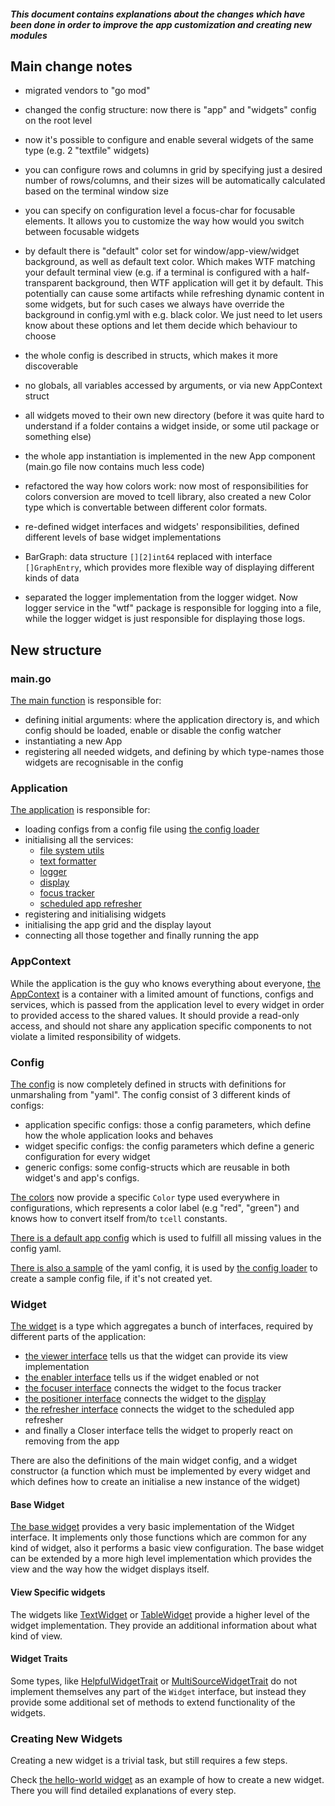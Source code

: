 ##### This document contains explanations about the changes which have been done in order to improve the app customization and creating new modules

## Main change notes
- migrated vendors to "go mod"

- changed the config structure: now there is "app" and "widgets" config on the root level

- now it's possible to configure and enable several widgets of the same type (e.g. 2 "textfile" widgets)

- you can configure rows and columns in grid by specifying just a desired number of rows/columns, and their sizes will be 
  automatically calculated based on the terminal window size

- you can specify on configuration level a focus-char for focusable elements. It allows you to customize the way how 
  would you switch between focusable widgets

- by default there is "default" color set for window/app-view/widget background, as well as default text color. Which 
  makes WTF matching your default terminal view (e.g. if a terminal is configured with a half-transparent background, 
  then WTF application will get it by default. This potentially can cause some artifacts while refreshing dynamic content
  in some widgets, but for such cases we always have override the background in config.yml with e.g. black color.
  We just need to let users know about these options and let them decide which behaviour to choose

- the whole config is described in structs, which makes it more discoverable

- no globals, all variables accessed by arguments, or via new AppContext struct

- all widgets moved to their own new directory (before it was quite hard to understand if a folder contains a widget inside,
  or some util package or something else)

- the whole app instantiation is implemented in the new App component (main.go file now contains much less code)

- refactored the way how colors work: now most of responsibilities for colors conversion are moved to tcell library, also
  created a new Color type which is convertable between different color formats.
  
- re-defined widget interfaces and widgets' responsibilities, defined different levels of base widget implementations

- BarGraph: data structure `[][2]int64` replaced with interface `[]GraphEntry`, which provides more flexible way of 
  displaying different kinds of data

- separated the logger implementation from the logger widget. Now logger service in the "wtf" package is responsible for 
  logging into a file, while the logger widget is just responsible for displaying those logs.

## New structure

### main.go

[The main function](main.go) is responsible for:
- defining initial arguments: where the application directory is, and which config should be loaded, enable or disable
  the config watcher
- instantiating a new App
- registering all needed widgets, and defining by which type-names those widgets are recognisable in the config 

### Application

[The application](wtf/app.go) is responsible for:
- loading configs from a config file using [the config loader](wtf/config_loader.go)
- initialising all the services:
    - [file system utils](wtf/service_fs.go)
    - [text formatter](wtf/service_formatter.go)
    - [logger](wtf/service_logger.go)
    - [display](wtf/display.go)
    - [focus tracker](wtf/focus_tracker.go)
    - [scheduled app refresher](wtf/refresher.go)
- registering and initialising widgets
- initialising the app grid and the display layout
- connecting all those together and finally running the app  

### AppContext

While the application is the guy who knows everything about everyone, [the AppContext](wtf/app_context.go) is a container
with a limited amount of functions, configs and services, which is passed from the application level to every widget in
order to provided access to the shared values. It should provide a read-only access, and should not share any application
specific components to not violate a limited responsibility of widgets.

### Config

[The config](wtf/config.go) is now completely defined in structs with definitions for unmarshaling from "yaml".
The config consist of 3 different kinds of configs:
- application specific configs: those a config parameters, which define how the whole application looks and behaves
- widget specific configs: the config parameters which define a generic configuration for every widget
- generic configs: some config-structs which are reusable in both widget's and app's configs.

[The colors](wtf/colors.go) now provide a specific `Color` type used everywhere in configurations, which represents
a color label (e.g "red", "green") and knows how to convert itself from/to `tcell` constants.

[There is a default app config](wtf/config.go) which is used to fulfill all missing values in the config yaml.

[There is also a sample](wtf/config_sample.go) of the yaml config, it is used by [the config loader](wtf/config_loader.go)
to create a sample config file, if it's not created yet.  

### Widget

[The widget](wtf/widget.go) is a type which aggregates a bunch of interfaces, required by different parts of the application:
- [the viewer interface](wtf/viewer.go) tells us that the widget can provide its view implementation
- [the enabler interface](wtf/enabler.go) tells us if the widget enabled or not
- [the focuser interface](wtf/focus_tracker.go) connects the widget to the focus tracker
- [the positioner interface](wtf/position.go) connects the widget to the [display](wtf/display.go)
- [the refresher interface](wtf/refresher.go) connects the widget to the scheduled app refresher
- and finally a Closer interface tells the widget to properly react on removing from the app

There are also the definitions of the main widget config, and a widget constructor (a function which must be implemented
by every widget and which defines how to create an initialise a new instance of the widget)

#### Base Widget

[The base widget](wtf/widget_base.go) provides a very basic implementation of the Widget interface. It implements only
those functions which are common for any kind of widget, also it performs a basic view configuration. The base widget
can be extended by a more high level implementation which provides the view and the way how the widget displays itself.

#### View Specific widgets

The widgets like [TextWidget](wtf/widget_text.go) or [TableWidget](wtf/widget_table.go) provide a higher level of the
widget implementation. They provide an additional information about what kind of view.

#### Widget Traits

Some types, like [HelpfulWidgetTrait](wtf/widget_helpful.go) or [MultiSourceWidgetTrait](wtf/widget_multisource.go) do
not implement themselves any part of the `Widget` interface, but instead they provide some additional set of methods to
extend functionality of the widgets.

### Creating New Widgets

Creating a new widget is a trivial task, but still requires a few steps.

Check [the hello-world widget](widget/hello-world) as an example of how to create a new widget. There you will find
detailed explanations of every step.
